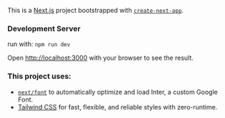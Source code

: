 This is a [Next.js](https://nextjs.org/) project bootstrapped with [`create-next-app`](https://github.com/vercel/next.js/tree/canary/packages/create-next-app).


### Development Server
run with: `npm run dev`

Open [http://localhost:3000](http://localhost:3000) with your browser to see the result.


### This project uses:
* [`next/font`](https://nextjs.org/docs/basic-features/font-optimization) to automatically optimize and load Inter, a custom Google Font.
* [Tailwind CSS](https://tailwindcss.com/docs/installation) for fast, flexible, and reliable styles with zero-runtime.
